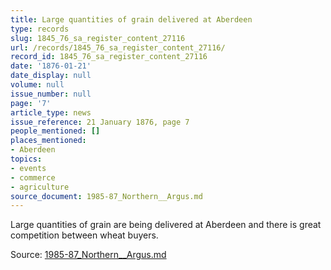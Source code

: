 ```yaml
---
title: Large quantities of grain delivered at Aberdeen
type: records
slug: 1845_76_sa_register_content_27116
url: /records/1845_76_sa_register_content_27116/
record_id: 1845_76_sa_register_content_27116
date: '1876-01-21'
date_display: null
volume: null
issue_number: null
page: '7'
article_type: news
issue_reference: 21 January 1876, page 7
people_mentioned: []
places_mentioned:
- Aberdeen
topics:
- events
- commerce
- agriculture
source_document: 1985-87_Northern__Argus.md
---
```


Large quantities of grain are being delivered at Aberdeen and there is great competition between wheat buyers.

Source: [1985-87_Northern__Argus.md](/downloads/markdown/1985-87_Northern__Argus.md)
